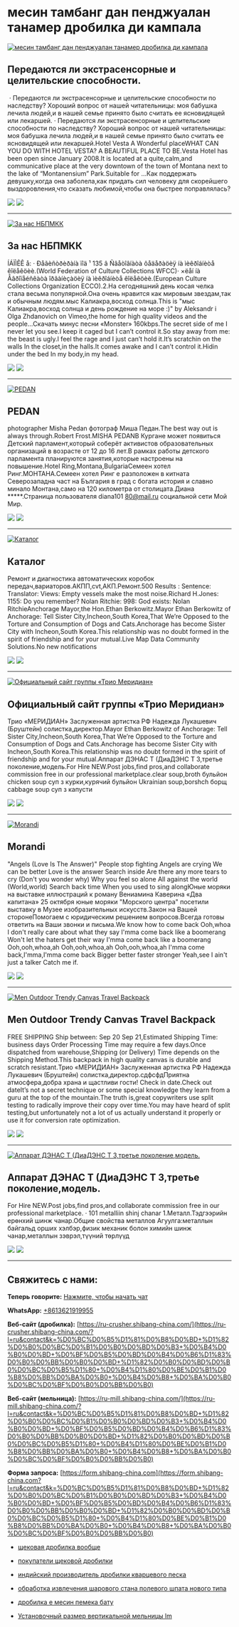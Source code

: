 # месин тамбанг дан пенджуалан танамер дробилка ди кампала

<a href="https://swt.shibang-china.com/?l=ru&img&k=%D0%BC%D0%B5%D1%81%D0%B8%D0%BD+%D1%82%D0%B0%D0%BC%D0%B1%D0%B0%D0%BD%D0%B3+%D0%B4%D0%B0%D0%BD+%D0%BF%D0%B5%D0%BD%D0%B4%D0%B6%D1%83%D0%B0%D0%BB%D0%B0%D0%BD+%D1%82%D0%B0%D0%BD%D0%B0%D0%BC%D0%B5%D1%80+%D0%B4%D1%80%D0%BE%D0%B1%D0%B8%D0%BB%D0%BA%D0%B0+%D0%B4%D0%B8+%D0%BA%D0%B0%D0%BC%D0%BF%D0%B0%D0%BB%D0%B0" target="_blank">![месин тамбанг дан пенджуалан танамер дробилка ди кампала](http://static.shibang-china.com/all-800x300/907.jpg)</a>

## Передаются ли экстрасенсорные и целительские способности.
&nbsp;&#0183;&#32;Передаются ли экстрасенсорные и целительские способности по наследству? Хороший вопрос от нашей читательницы: моя бабушка лечила людей,и в нашей семье принято было считать ее ясновидящей или лекаршей.&nbsp;&#0183;&#32;Передаются ли экстрасенсорные и целительские способности по наследству? Хороший вопрос от нашей читательницы: моя бабушка лечила людей,и в нашей семье принято было считать ее ясновидящей или лекаршей.Hotel Vesta A Wonderful placeWHAT CAN YOU DO WITH HOTEL VESTA? A BEAUTIFUL PLACE TO BE.Vesta Hotel has been open since January 2008.It is located at a quite,calm,and communicative place at the very downtown of the town of Montana next to the lake of “Montanensium” Park.Suitable for …Как поддержать девушку,когда она заболела,как придать сил человеку для скорейшего выздоровления,что сказать любимой,чтобы она быстрее поправлялась?


<a href="https://whatsapp.shibangsoft.com/WhatsApp.php" target="_blank" title="WhatsApp">![](http://static.shibang-china.com/icon/whatsapp.png)</a> <a href="https://swt.shibang-china.com/?l=ru&icon&k=%D0%BC%D0%B5%D1%81%D0%B8%D0%BD+%D1%82%D0%B0%D0%BC%D0%B1%D0%B0%D0%BD%D0%B3+%D0%B4%D0%B0%D0%BD+%D0%BF%D0%B5%D0%BD%D0%B4%D0%B6%D1%83%D0%B0%D0%BB%D0%B0%D0%BD+%D1%82%D0%B0%D0%BD%D0%B0%D0%BC%D0%B5%D1%80+%D0%B4%D1%80%D0%BE%D0%B1%D0%B8%D0%BB%D0%BA%D0%B0+%D0%B4%D0%B8+%D0%BA%D0%B0%D0%BC%D0%BF%D0%B0%D0%BB%D0%B0" target="_blank">![](http://static.shibang-china.com/icon/chat-ru.png)</a>

---

<a href="https://swt.shibang-china.com/?l=ru&img&k=%D0%BC%D0%B5%D1%81%D0%B8%D0%BD+%D1%82%D0%B0%D0%BC%D0%B1%D0%B0%D0%BD%D0%B3+%D0%B4%D0%B0%D0%BD+%D0%BF%D0%B5%D0%BD%D0%B4%D0%B6%D1%83%D0%B0%D0%BB%D0%B0%D0%BD+%D1%82%D0%B0%D0%BD%D0%B0%D0%BC%D0%B5%D1%80+%D0%B4%D1%80%D0%BE%D0%B1%D0%B8%D0%BB%D0%BA%D0%B0+%D0%B4%D0%B8+%D0%BA%D0%B0%D0%BC%D0%BF%D0%B0%D0%BB%D0%B0" target="_blank">![За нас НБПМКК](http://static.shibang-china.com/all-800x300/402.jpg)</a>

## За нас НБПМКК
&#205;&#193;&#207;&#204;&#202;&#202; &#229;: &#183; &#208;&#229;&#227;&#232;&#241;&#242;&#240;&#232;&#240;&#224;&#237;&#224; &#239;&#238;&#228; &#185; 135 &#226; &#209;&#226;&#229;&#242;&#238;&#226;&#237;&#224;&#242;&#224; &#244;&#229;&#228;&#229;&#240;&#224;&#246;&#232;&#255; &#237;&#224; &#236;&#232;&#234;&#240;&#238;&#225;&#237;&#232;&#242;&#229; &#234;&#238;&#235;&#229;&#234;&#246;&#232;&#232;.(World Federation of Culture Collections WFCC)&#183; &#215;&#235;&#229;&#237; &#237;&#224; &#197;&#226;&#240;&#238;&#239;&#229;&#233;&#241;&#234;&#224;&#242;&#224; &#238;&#240;&#227;&#224;&#237;&#232;&#231;&#224;&#246;&#232;&#255; &#237;&#224; &#236;&#232;&#234;&#240;&#238;&#225;&#237;&#232;&#242;&#229; &#234;&#238;&#235;&#229;&#234;&#246;&#232;&#232;.(European Culture Collections Organization ECCO).2.На сегодняшний день косая челка стала весьма популярной.Она очень нравится как мировым звездам,так и обычным людям.мыс Калиакра,восход солнца.This is &quot;мыс Калиакра,восход солнца и день рождение на море :)&quot; by Aleksandr i Olga Zhdanovich on Vimeo,the home for high quality videos and the people…Скачать минус песни &#171;Monster&#187; 160kbps.The secret side of me I never let you see.I keep it caged but I can’t control it.So stay away from me: the beast is ugly.I feel the rage and I just can’t hold it.It’s scratchin on the walls In the closet,in the halls.It comes awake and I can’t control it.Hidin under the bed In my body,in my head.


<a href="https://whatsapp.shibangsoft.com/WhatsApp.php" target="_blank" title="WhatsApp">![](http://static.shibang-china.com/icon/whatsapp.png)</a> <a href="https://swt.shibang-china.com/?l=ru&icon&k=%D0%BC%D0%B5%D1%81%D0%B8%D0%BD+%D1%82%D0%B0%D0%BC%D0%B1%D0%B0%D0%BD%D0%B3+%D0%B4%D0%B0%D0%BD+%D0%BF%D0%B5%D0%BD%D0%B4%D0%B6%D1%83%D0%B0%D0%BB%D0%B0%D0%BD+%D1%82%D0%B0%D0%BD%D0%B0%D0%BC%D0%B5%D1%80+%D0%B4%D1%80%D0%BE%D0%B1%D0%B8%D0%BB%D0%BA%D0%B0+%D0%B4%D0%B8+%D0%BA%D0%B0%D0%BC%D0%BF%D0%B0%D0%BB%D0%B0" target="_blank">![](http://static.shibang-china.com/icon/chat-ru.png)</a>

---

<a href="https://swt.shibang-china.com/?l=ru&img&k=%D0%BC%D0%B5%D1%81%D0%B8%D0%BD+%D1%82%D0%B0%D0%BC%D0%B1%D0%B0%D0%BD%D0%B3+%D0%B4%D0%B0%D0%BD+%D0%BF%D0%B5%D0%BD%D0%B4%D0%B6%D1%83%D0%B0%D0%BB%D0%B0%D0%BD+%D1%82%D0%B0%D0%BD%D0%B0%D0%BC%D0%B5%D1%80+%D0%B4%D1%80%D0%BE%D0%B1%D0%B8%D0%BB%D0%BA%D0%B0+%D0%B4%D0%B8+%D0%BA%D0%B0%D0%BC%D0%BF%D0%B0%D0%BB%D0%B0" target="_blank">![PEDAN](http://static.shibang-china.com/all-800x300/1235.jpg)</a>

## PEDAN
photographer Misha Pedan фотограф Миша Педан.The best way out is always through.Robert Frost.MISHA PEDANВ Кургане может появиться Детский парламент,который соберёт активистов образовательных организаций в возрасте от 12 до 16 лет.В рамках работы детского парламента планируются занятия,которые настроены на повышение.Hotel Ring,Montana,BulgariaСемеен хотел Ринг.МОНТАНА.Семеен хотел Ринг е разположен в китната Северозападна част на България в град с богата история и славно минало Монтана,само на 120 километра от столицата.Диана *****.Страница пользователя diana101 80@mail.ru социальной сети Мой Мир.


<a href="https://whatsapp.shibangsoft.com/WhatsApp.php" target="_blank" title="WhatsApp">![](http://static.shibang-china.com/icon/whatsapp.png)</a> <a href="https://swt.shibang-china.com/?l=ru&icon&k=%D0%BC%D0%B5%D1%81%D0%B8%D0%BD+%D1%82%D0%B0%D0%BC%D0%B1%D0%B0%D0%BD%D0%B3+%D0%B4%D0%B0%D0%BD+%D0%BF%D0%B5%D0%BD%D0%B4%D0%B6%D1%83%D0%B0%D0%BB%D0%B0%D0%BD+%D1%82%D0%B0%D0%BD%D0%B0%D0%BC%D0%B5%D1%80+%D0%B4%D1%80%D0%BE%D0%B1%D0%B8%D0%BB%D0%BA%D0%B0+%D0%B4%D0%B8+%D0%BA%D0%B0%D0%BC%D0%BF%D0%B0%D0%BB%D0%B0" target="_blank">![](http://static.shibang-china.com/icon/chat-ru.png)</a>

---

<a href="https://swt.shibang-china.com/?l=ru&img&k=%D0%BC%D0%B5%D1%81%D0%B8%D0%BD+%D1%82%D0%B0%D0%BC%D0%B1%D0%B0%D0%BD%D0%B3+%D0%B4%D0%B0%D0%BD+%D0%BF%D0%B5%D0%BD%D0%B4%D0%B6%D1%83%D0%B0%D0%BB%D0%B0%D0%BD+%D1%82%D0%B0%D0%BD%D0%B0%D0%BC%D0%B5%D1%80+%D0%B4%D1%80%D0%BE%D0%B1%D0%B8%D0%BB%D0%BA%D0%B0+%D0%B4%D0%B8+%D0%BA%D0%B0%D0%BC%D0%BF%D0%B0%D0%BB%D0%B0" target="_blank">![Каталог](http://static.shibang-china.com/all-800x300/331.jpg)</a>

## Каталог
Ремонт и диагностика автоматических коробок передач,вариаторов.АКПП,cvt,АКП.Ремонт.500 Results : Sentence: Translator: Views: Empty vessels make the most noise.Richard H.Jones: 1155: Do you remember? Nolan Ritchie: 998: God exists: Nolan RitchieAnchorage Mayor,the Hon.Ethan Berkowitz.Mayor Ethan Berkowitz of Anchorage: Tell Sister City,Incheon,South Korea,That We’re Opposed to the Torture and Consumption of Dogs and Cats.Anchorage has become Sister City with Incheon,South Korea.This relationship was no doubt formed in the spirit of friendship and for your mutual.Live Map Data Community Solutions.No new notifications


<a href="https://whatsapp.shibangsoft.com/WhatsApp.php" target="_blank" title="WhatsApp">![](http://static.shibang-china.com/icon/whatsapp.png)</a> <a href="https://swt.shibang-china.com/?l=ru&icon&k=%D0%BC%D0%B5%D1%81%D0%B8%D0%BD+%D1%82%D0%B0%D0%BC%D0%B1%D0%B0%D0%BD%D0%B3+%D0%B4%D0%B0%D0%BD+%D0%BF%D0%B5%D0%BD%D0%B4%D0%B6%D1%83%D0%B0%D0%BB%D0%B0%D0%BD+%D1%82%D0%B0%D0%BD%D0%B0%D0%BC%D0%B5%D1%80+%D0%B4%D1%80%D0%BE%D0%B1%D0%B8%D0%BB%D0%BA%D0%B0+%D0%B4%D0%B8+%D0%BA%D0%B0%D0%BC%D0%BF%D0%B0%D0%BB%D0%B0" target="_blank">![](http://static.shibang-china.com/icon/chat-ru.png)</a>

---

<a href="https://swt.shibang-china.com/?l=ru&img&k=%D0%BC%D0%B5%D1%81%D0%B8%D0%BD+%D1%82%D0%B0%D0%BC%D0%B1%D0%B0%D0%BD%D0%B3+%D0%B4%D0%B0%D0%BD+%D0%BF%D0%B5%D0%BD%D0%B4%D0%B6%D1%83%D0%B0%D0%BB%D0%B0%D0%BD+%D1%82%D0%B0%D0%BD%D0%B0%D0%BC%D0%B5%D1%80+%D0%B4%D1%80%D0%BE%D0%B1%D0%B8%D0%BB%D0%BA%D0%B0+%D0%B4%D0%B8+%D0%BA%D0%B0%D0%BC%D0%BF%D0%B0%D0%BB%D0%B0" target="_blank">![Официальный сайт группы &#171;Трио Меридиан&#187;](http://static.shibang-china.com/all-800x300/457.jpg)</a>

## Официальный сайт группы &#171;Трио Меридиан&#187;
Трио &#171;МЕРИДИАН&#187; Заслуженная артистка РФ Надежда Лукашевич (Бруштейн) солистка,директор.Mayor Ethan Berkowitz of Anchorage: Tell Sister City,Incheon,South Korea,That We’re Opposed to the Torture and Consumption of Dogs and Cats.Anchorage has become Sister City with Incheon,South Korea.This relationship was no doubt formed in the spirit of friendship and for your mutual.Аппарат ДЭНАС Т (ДиаДЭНС Т 3,третье поколение,модель.For Hire NEW.Post jobs,find pros,and collaborate commission free in our professional marketplace.clear soup,broth бульйон chicken soup суп з курки,курячий бульйон Ukrainian soup,borshch борщ cabbage soup суп з капусти


<a href="https://whatsapp.shibangsoft.com/WhatsApp.php" target="_blank" title="WhatsApp">![](http://static.shibang-china.com/icon/whatsapp.png)</a> <a href="https://swt.shibang-china.com/?l=ru&icon&k=%D0%BC%D0%B5%D1%81%D0%B8%D0%BD+%D1%82%D0%B0%D0%BC%D0%B1%D0%B0%D0%BD%D0%B3+%D0%B4%D0%B0%D0%BD+%D0%BF%D0%B5%D0%BD%D0%B4%D0%B6%D1%83%D0%B0%D0%BB%D0%B0%D0%BD+%D1%82%D0%B0%D0%BD%D0%B0%D0%BC%D0%B5%D1%80+%D0%B4%D1%80%D0%BE%D0%B1%D0%B8%D0%BB%D0%BA%D0%B0+%D0%B4%D0%B8+%D0%BA%D0%B0%D0%BC%D0%BF%D0%B0%D0%BB%D0%B0" target="_blank">![](http://static.shibang-china.com/icon/chat-ru.png)</a>

---

<a href="https://swt.shibang-china.com/?l=ru&img&k=%D0%BC%D0%B5%D1%81%D0%B8%D0%BD+%D1%82%D0%B0%D0%BC%D0%B1%D0%B0%D0%BD%D0%B3+%D0%B4%D0%B0%D0%BD+%D0%BF%D0%B5%D0%BD%D0%B4%D0%B6%D1%83%D0%B0%D0%BB%D0%B0%D0%BD+%D1%82%D0%B0%D0%BD%D0%B0%D0%BC%D0%B5%D1%80+%D0%B4%D1%80%D0%BE%D0%B1%D0%B8%D0%BB%D0%BA%D0%B0+%D0%B4%D0%B8+%D0%BA%D0%B0%D0%BC%D0%BF%D0%B0%D0%BB%D0%B0" target="_blank">![Morandi](http://static.shibang-china.com/all-800x300/493.jpg)</a>

## Morandi
&quot;Angels (Love Is The Answer)&quot; People stop fighting Angels are crying We can be better Love is the answer Search inside Are there any more tears to cry (Don't you wonder why) Why you feel so alone All against the world (World,world) Search back time When you used to sing alongЮные моряки на выставке иллюстраций к роману Вениамина Каверина &#171;Два капитана&#187; 25 октября юные моряки &quot;Морского центра&quot; посетили выставку в Музее изобразительных искусств.Закон на Вашей сторонеПомогаем с юридическим решением вопросов.Всегда готовы ответить на Ваши звонки и письма.We know how to come back Ooh,whoa I don't really care about what they say I'mma come back like a boomerang Won't let the haters get their way I'mma come back like a boomerang Ooh,ooh,whoa,ah Ooh,ooh,whoa,ah Ooh,ooh,whoa,ah I'mma come back,I'mma,I'mma come back Bigger better faster stronger Yeah,see I ain't just a talker Catch me if.


<a href="https://whatsapp.shibangsoft.com/WhatsApp.php" target="_blank" title="WhatsApp">![](http://static.shibang-china.com/icon/whatsapp.png)</a> <a href="https://swt.shibang-china.com/?l=ru&icon&k=%D0%BC%D0%B5%D1%81%D0%B8%D0%BD+%D1%82%D0%B0%D0%BC%D0%B1%D0%B0%D0%BD%D0%B3+%D0%B4%D0%B0%D0%BD+%D0%BF%D0%B5%D0%BD%D0%B4%D0%B6%D1%83%D0%B0%D0%BB%D0%B0%D0%BD+%D1%82%D0%B0%D0%BD%D0%B0%D0%BC%D0%B5%D1%80+%D0%B4%D1%80%D0%BE%D0%B1%D0%B8%D0%BB%D0%BA%D0%B0+%D0%B4%D0%B8+%D0%BA%D0%B0%D0%BC%D0%BF%D0%B0%D0%BB%D0%B0" target="_blank">![](http://static.shibang-china.com/icon/chat-ru.png)</a>

---

<a href="https://swt.shibang-china.com/?l=ru&img&k=%D0%BC%D0%B5%D1%81%D0%B8%D0%BD+%D1%82%D0%B0%D0%BC%D0%B1%D0%B0%D0%BD%D0%B3+%D0%B4%D0%B0%D0%BD+%D0%BF%D0%B5%D0%BD%D0%B4%D0%B6%D1%83%D0%B0%D0%BB%D0%B0%D0%BD+%D1%82%D0%B0%D0%BD%D0%B0%D0%BC%D0%B5%D1%80+%D0%B4%D1%80%D0%BE%D0%B1%D0%B8%D0%BB%D0%BA%D0%B0+%D0%B4%D0%B8+%D0%BA%D0%B0%D0%BC%D0%BF%D0%B0%D0%BB%D0%B0" target="_blank">![Men Outdoor Trendy Canvas Travel Backpack](http://static.shibang-china.com/all-800x300/774.jpg)</a>

## Men Outdoor Trendy Canvas Travel Backpack
FREE SHIPPING Ship between: Sep 20 Sep 21,Estimated Shipping Time: business days Order Processing Time may require a few days.Once dispatched from warehouse,Shipping (or Delivery) Time depends on the Shipping Method.This backpack in high quality canvas is durable and scratch resistant.Трио &#171;МЕРИДИАН&#187; Заслуженная артистка РФ Надежда Лукашевич (Бруштейн) солистка,директор.сдфсфдПриятна атмосфера,добра храна и щастливи гости! Check in date.Check out dateIt’s not a secret technique or some special knowledge they learn from a guru at the top of the mountain.The truth is,great copywriters use split testing to radically improve their copy over time.You may have heard of split testing,but unfortunately not a lot of us actually understand it properly or use it for conversion rate optimization.


<a href="https://whatsapp.shibangsoft.com/WhatsApp.php" target="_blank" title="WhatsApp">![](http://static.shibang-china.com/icon/whatsapp.png)</a> <a href="https://swt.shibang-china.com/?l=ru&icon&k=%D0%BC%D0%B5%D1%81%D0%B8%D0%BD+%D1%82%D0%B0%D0%BC%D0%B1%D0%B0%D0%BD%D0%B3+%D0%B4%D0%B0%D0%BD+%D0%BF%D0%B5%D0%BD%D0%B4%D0%B6%D1%83%D0%B0%D0%BB%D0%B0%D0%BD+%D1%82%D0%B0%D0%BD%D0%B0%D0%BC%D0%B5%D1%80+%D0%B4%D1%80%D0%BE%D0%B1%D0%B8%D0%BB%D0%BA%D0%B0+%D0%B4%D0%B8+%D0%BA%D0%B0%D0%BC%D0%BF%D0%B0%D0%BB%D0%B0" target="_blank">![](http://static.shibang-china.com/icon/chat-ru.png)</a>

---

<a href="https://swt.shibang-china.com/?l=ru&img&k=%D0%BC%D0%B5%D1%81%D0%B8%D0%BD+%D1%82%D0%B0%D0%BC%D0%B1%D0%B0%D0%BD%D0%B3+%D0%B4%D0%B0%D0%BD+%D0%BF%D0%B5%D0%BD%D0%B4%D0%B6%D1%83%D0%B0%D0%BB%D0%B0%D0%BD+%D1%82%D0%B0%D0%BD%D0%B0%D0%BC%D0%B5%D1%80+%D0%B4%D1%80%D0%BE%D0%B1%D0%B8%D0%BB%D0%BA%D0%B0+%D0%B4%D0%B8+%D0%BA%D0%B0%D0%BC%D0%BF%D0%B0%D0%BB%D0%B0" target="_blank">![Аппарат ДЭНАС Т (ДиаДЭНС Т 3,третье поколение,модель.](http://static.shibang-china.com/all-800x300/729.jpg)</a>

## Аппарат ДЭНАС Т (ДиаДЭНС Т 3,третье поколение,модель.
For Hire NEW.Post jobs,find pros,and collaborate commission free in our professional marketplace.&nbsp;&#0183;&#32;101 metalliin shinj chanar 1.Металл.Тэдгээрийн ерөнхий шинж чанар.Общие свойства металлов Агуулга:металлын байгальд орших хэлбэр,физик механик болон химийн шинж чанар,металлын зэврэл,түүний төрлүүд

<a href="https://whatsapp.shibangsoft.com/WhatsApp.php" target="_blank" title="WhatsApp">![](http://static.shibang-china.com/icon/whatsapp.png)</a> <a href="https://swt.shibang-china.com/?l=ru&icon&k=%D0%BC%D0%B5%D1%81%D0%B8%D0%BD+%D1%82%D0%B0%D0%BC%D0%B1%D0%B0%D0%BD%D0%B3+%D0%B4%D0%B0%D0%BD+%D0%BF%D0%B5%D0%BD%D0%B4%D0%B6%D1%83%D0%B0%D0%BB%D0%B0%D0%BD+%D1%82%D0%B0%D0%BD%D0%B0%D0%BC%D0%B5%D1%80+%D0%B4%D1%80%D0%BE%D0%B1%D0%B8%D0%BB%D0%BA%D0%B0+%D0%B4%D0%B8+%D0%BA%D0%B0%D0%BC%D0%BF%D0%B0%D0%BB%D0%B0" target="_blank">![](http://static.shibang-china.com/icon/chat-ru.png)</a>

---
## Свяжитесь с нами:

**Теперь говорите:** [Нажмите, чтобы начать чат](https://swt.shibang-china.com?l=ru&contact&k=%D0%BC%D0%B5%D1%81%D0%B8%D0%BD+%D1%82%D0%B0%D0%BC%D0%B1%D0%B0%D0%BD%D0%B3+%D0%B4%D0%B0%D0%BD+%D0%BF%D0%B5%D0%BD%D0%B4%D0%B6%D1%83%D0%B0%D0%BB%D0%B0%D0%BD+%D1%82%D0%B0%D0%BD%D0%B0%D0%BC%D0%B5%D1%80+%D0%B4%D1%80%D0%BE%D0%B1%D0%B8%D0%BB%D0%BA%D0%B0+%D0%B4%D0%B8+%D0%BA%D0%B0%D0%BC%D0%BF%D0%B0%D0%BB%D0%B0)

**WhatsApp:**  [+8613621919955](https://whatsapp.shibangsoft.com/WhatsApp.php)

**Веб-сайт (дробилка):** [https://ru-crusher.shibang-china.com/](https://ru-crusher.shibang-china.com/?l=ru&contact&k=%D0%BC%D0%B5%D1%81%D0%B8%D0%BD+%D1%82%D0%B0%D0%BC%D0%B1%D0%B0%D0%BD%D0%B3+%D0%B4%D0%B0%D0%BD+%D0%BF%D0%B5%D0%BD%D0%B4%D0%B6%D1%83%D0%B0%D0%BB%D0%B0%D0%BD+%D1%82%D0%B0%D0%BD%D0%B0%D0%BC%D0%B5%D1%80+%D0%B4%D1%80%D0%BE%D0%B1%D0%B8%D0%BB%D0%BA%D0%B0+%D0%B4%D0%B8+%D0%BA%D0%B0%D0%BC%D0%BF%D0%B0%D0%BB%D0%B0)

**Веб-сайт (мельница):** [https://ru-mill.shibang-china.com/](https://ru-mill.shibang-china.com/?l=ru&contact&k=%D0%BC%D0%B5%D1%81%D0%B8%D0%BD+%D1%82%D0%B0%D0%BC%D0%B1%D0%B0%D0%BD%D0%B3+%D0%B4%D0%B0%D0%BD+%D0%BF%D0%B5%D0%BD%D0%B4%D0%B6%D1%83%D0%B0%D0%BB%D0%B0%D0%BD+%D1%82%D0%B0%D0%BD%D0%B0%D0%BC%D0%B5%D1%80+%D0%B4%D1%80%D0%BE%D0%B1%D0%B8%D0%BB%D0%BA%D0%B0+%D0%B4%D0%B8+%D0%BA%D0%B0%D0%BC%D0%BF%D0%B0%D0%BB%D0%B0)

**Форма запроса:** [https://form.shibang-china.com](https://form.shibang-china.com?l=ru&contact&k=%D0%BC%D0%B5%D1%81%D0%B8%D0%BD+%D1%82%D0%B0%D0%BC%D0%B1%D0%B0%D0%BD%D0%B3+%D0%B4%D0%B0%D0%BD+%D0%BF%D0%B5%D0%BD%D0%B4%D0%B6%D1%83%D0%B0%D0%BB%D0%B0%D0%BD+%D1%82%D0%B0%D0%BD%D0%B0%D0%BC%D0%B5%D1%80+%D0%B4%D1%80%D0%BE%D0%B1%D0%B8%D0%BB%D0%BA%D0%B0+%D0%B4%D0%B8+%D0%BA%D0%B0%D0%BC%D0%BF%D0%B0%D0%BB%D0%B0)

* [щековая дробилка вообще](../123/%D1%89%D0%B5%D0%BA%D0%BE%D0%B2%D0%B0%D1%8F%20%D0%B4%D1%80%D0%BE%D0%B1%D0%B8%D0%BB%D0%BA%D0%B0%20%D0%B2%D0%BE%D0%BE%D0%B1%D1%89%D0%B5.md)

* [покупатели щековой дробилки](../123/%D0%BF%D0%BE%D0%BA%D1%83%D0%BF%D0%B0%D1%82%D0%B5%D0%BB%D0%B8%20%D1%89%D0%B5%D0%BA%D0%BE%D0%B2%D0%BE%D0%B9%20%D0%B4%D1%80%D0%BE%D0%B1%D0%B8%D0%BB%D0%BA%D0%B8.md)

* [индийский производитель дробилки кварцевого песка](../122/%D0%B8%D0%BD%D0%B4%D0%B8%D0%B9%D1%81%D0%BA%D0%B8%D0%B9%20%D0%BF%D1%80%D0%BE%D0%B8%D0%B7%D0%B2%D0%BE%D0%B4%D0%B8%D1%82%D0%B5%D0%BB%D1%8C%20%D0%B4%D1%80%D0%BE%D0%B1%D0%B8%D0%BB%D0%BA%D0%B8%20%D0%BA%D0%B2%D0%B0%D1%80%D1%86%D0%B5%D0%B2%D0%BE%D0%B3%D0%BE%20%D0%BF%D0%B5%D1%81%D0%BA%D0%B0.md)

* [обработка извлечения шарового стана полевого шпата нового типа](../123/%D0%BE%D0%B1%D1%80%D0%B0%D0%B1%D0%BE%D1%82%D0%BA%D0%B0%20%D0%B8%D0%B7%D0%B2%D0%BB%D0%B5%D1%87%D0%B5%D0%BD%D0%B8%D1%8F%20%D1%88%D0%B0%D1%80%D0%BE%D0%B2%D0%BE%D0%B3%D0%BE%20%D1%81%D1%82%D0%B0%D0%BD%D0%B0%20%D0%BF%D0%BE%D0%BB%D0%B5%D0%B2%D0%BE%D0%B3%D0%BE%20%D1%88%D0%BF%D0%B0%D1%82%D0%B0%20%D0%BD%D0%BE%D0%B2%D0%BE%D0%B3%D0%BE%20%D1%82%D0%B8%D0%BF%D0%B0.md)

* [дробилка е месин пемека бату](../124/%D0%B4%D1%80%D0%BE%D0%B1%D0%B8%D0%BB%D0%BA%D0%B0%20%D0%B5%20%D0%BC%D0%B5%D1%81%D0%B8%D0%BD%20%D0%BF%D0%B5%D0%BC%D0%B5%D0%BA%D0%B0%20%D0%B1%D0%B0%D1%82%D1%83.md)

* [Установочный размер вертикальной мельницы lm](../124/%D0%A3%D1%81%D1%82%D0%B0%D0%BD%D0%BE%D0%B2%D0%BE%D1%87%D0%BD%D1%8B%D0%B9%20%D1%80%D0%B0%D0%B7%D0%BC%D0%B5%D1%80%20%D0%B2%D0%B5%D1%80%D1%82%D0%B8%D0%BA%D0%B0%D0%BB%D1%8C%D0%BD%D0%BE%D0%B9%20%D0%BC%D0%B5%D0%BB%D1%8C%D0%BD%D0%B8%D1%86%D1%8B%20lm.md)